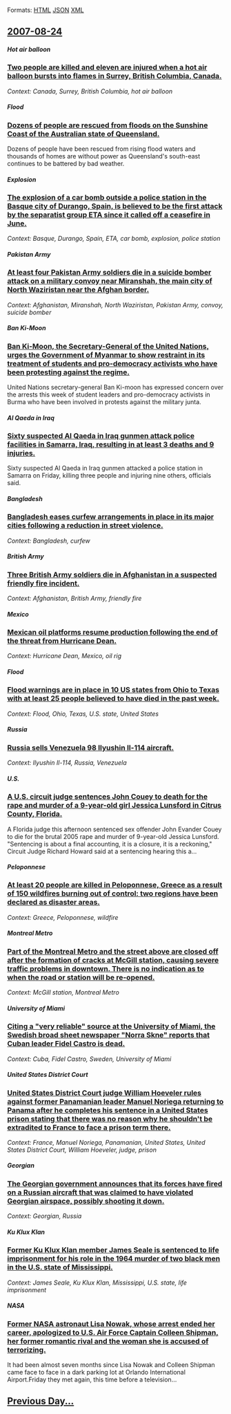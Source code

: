 
Formats: [HTML](2007/08/24/index.html)  [JSON](2007/08/24/index.json)  [XML](2007/08/24/index.xml)  

## [2007-08-24](/news/2007/08/24/index.md)

##### Hot air balloon
### [ Two people are killed and eleven are injured when a hot air balloon bursts into flames in Surrey, British Columbia, Canada. ](/news/2007/08/24/two-people-are-killed-and-eleven-are-injured-when-a-hot-air-balloon-bursts-into-flames-in-surrey-british-columbia-canada.md)
_Context: Canada, Surrey, British Columbia, hot air balloon_

##### Flood
### [ Dozens of people are rescued from floods on the Sunshine Coast of the Australian state of Queensland. ](/news/2007/08/24/dozens-of-people-are-rescued-from-floods-on-the-sunshine-coast-of-the-australian-state-of-queensland.md)
Dozens of people have been rescued from rising flood waters and thousands of homes are without power as Queensland&#039;s south-east continues to be battered by bad weather.

##### Explosion
### [ The explosion of a car bomb outside a police station in the Basque city of Durango, Spain, is believed to be the first attack by the separatist group ETA since it called off a ceasefire in June. ](/news/2007/08/24/the-explosion-of-a-car-bomb-outside-a-police-station-in-the-basque-city-of-durango-spain-is-believed-to-be-the-first-attack-by-the-separa.md)
_Context: Basque, Durango, Spain, ETA, car bomb, explosion, police station_

##### Pakistan Army
### [ At least four Pakistan Army soldiers die in a suicide bomber attack on a military convoy near Miranshah, the main city of North Waziristan near the Afghan border. ](/news/2007/08/24/at-least-four-pakistan-army-soldiers-die-in-a-suicide-bomber-attack-on-a-military-convoy-near-miranshah-the-main-city-of-north-waziristan.md)
_Context: Afghanistan, Miranshah, North Waziristan, Pakistan Army, convoy, suicide bomber_

##### Ban Ki-Moon
### [ Ban Ki-Moon, the Secretary-General of the United Nations, urges the Government of Myanmar to show restraint in its treatment of students and pro-democracy activists who have been protesting against the regime. ](/news/2007/08/24/ban-ki-moon-the-secretary-general-of-the-united-nations-urges-the-government-of-myanmar-to-show-restraint-in-its-treatment-of-students-an.md)
United Nations secretary-general Ban Ki-moon has expressed concern over the arrests this week of student leaders and pro-democracy activists in Burma who have been involved in protests against the military junta.

##### Al Qaeda in Iraq
### [ Sixty suspected Al Qaeda in Iraq gunmen attack police facilities in Samarra, Iraq, resulting in at least 3 deaths and 9 injuries. ](/news/2007/08/24/sixty-suspected-al-qaeda-in-iraq-gunmen-attack-police-facilities-in-samarra-iraq-resulting-in-at-least-3-deaths-and-9-injuries.md)
Sixty suspected Al Qaeda in Iraq gunmen attacked a police station in Samarra on Friday, killing three people and injuring nine others, officials said.

##### Bangladesh
### [ Bangladesh eases curfew arrangements in place in its major cities following a reduction in street violence. ](/news/2007/08/24/bangladesh-eases-curfew-arrangements-in-place-in-its-major-cities-following-a-reduction-in-street-violence.md)
_Context: Bangladesh, curfew_

##### British Army
### [ Three British Army soldiers die in Afghanistan in a suspected friendly fire incident. ](/news/2007/08/24/three-british-army-soldiers-die-in-afghanistan-in-a-suspected-friendly-fire-incident.md)
_Context: Afghanistan, British Army, friendly fire_

##### Mexico
### [ Mexican oil platforms resume production following the end of the threat from Hurricane Dean. ](/news/2007/08/24/mexican-oil-platforms-resume-production-following-the-end-of-the-threat-from-hurricane-dean.md)
_Context: Hurricane Dean, Mexico, oil rig_

##### Flood
### [ Flood warnings are in place in 10 US states from Ohio to Texas with at least 25 people believed to have died in the past week. ](/news/2007/08/24/flood-warnings-are-in-place-in-10-us-states-from-ohio-to-texas-with-at-least-25-people-believed-to-have-died-in-the-past-week.md)
_Context: Flood, Ohio, Texas, U.S. state, United States_

##### Russia
### [ Russia sells Venezuela 98 Ilyushin Il-114 aircraft. ](/news/2007/08/24/russia-sells-venezuela-98-ilyushin-il-114-aircraft.md)
_Context: Ilyushin Il-114, Russia, Venezuela_

##### U.S.
### [ A U.S. circuit judge sentences John Couey to death for the rape and murder of a 9-year-old girl Jessica Lunsford in Citrus County, Florida. ](/news/2007/08/24/a-u-s-circuit-judge-sentences-john-couey-to-death-for-the-rape-and-murder-of-a-9-year-old-girl-jessica-lunsford-in-citrus-county-florida.md)
A Florida judge this afternoon sentenced sex offender John Evander Couey to die for the brutal 2005 rape and murder of 9-year-old Jessica Lunsford. &quot;Sentencing is about a final accounting, it is a closure, it is a reckoning,&quot; Circuit Judge Richard Howard said at a sentencing hearing this a...

##### Peloponnese
### [ At least 20 people are killed in Peloponnese, Greece as a result of 150 wildfires burning out of control: two regions have been declared as disaster areas. ](/news/2007/08/24/at-least-20-people-are-killed-in-peloponnese-greece-as-a-result-of-150-wildfires-burning-out-of-control-two-regions-have-been-declared-as.md)
_Context: Greece, Peloponnese, wildfire_

##### Montreal Metro
### [ Part of the Montreal Metro and the street above are closed off after the formation of cracks at McGill station, causing severe traffic problems in downtown. There is no indication as to when the road or station will be re-opened. ](/news/2007/08/24/part-of-the-montreal-metro-and-the-street-above-are-closed-off-after-the-formation-of-cracks-at-mcgill-station-causing-severe-traffic-prob.md)
_Context: McGill station, Montreal Metro_

##### University of Miami
### [ Citing a "very reliable" source at the University of Miami, the Swedish broad sheet newspaper "Norra Skne" reports that Cuban leader Fidel Castro is dead. ](/news/2007/08/24/citing-a-very-reliable-source-at-the-university-of-miami-the-swedish-broad-sheet-newspaper-norra-skane-reports-that-cuban-leader-fidel.md)
_Context: Cuba, Fidel Castro, Sweden, University of Miami_

##### United States District Court
### [ United States District Court judge William Hoeveler rules against former Panamanian leader Manuel Noriega returning to Panama after he completes his sentence in a United States prison stating that there was no reason why he shouldn't be extradited to France to face a prison term there. ](/news/2007/08/24/united-states-district-court-judge-william-hoeveler-rules-against-former-panamanian-leader-manuel-noriega-returning-to-panama-after-he-comp.md)
_Context: France, Manuel Noriega, Panamanian, United States, United States District Court, William Hoeveler, judge, prison_

#####  Georgian
### [ The Georgian government announces that its forces have fired on a Russian aircraft that was claimed to have violated Georgian airspace, possibly shooting it down. ](/news/2007/08/24/the-georgian-government-announces-that-its-forces-have-fired-on-a-russian-aircraft-that-was-claimed-to-have-violated-georgian-airspace-pos.md)
_Context:  Georgian, Russia_

##### Ku Klux Klan
### [ Former Ku Klux Klan member James Seale is sentenced to life imprisonment for his role in the 1964 murder of two black men in the U.S. state of Mississippi. ](/news/2007/08/24/former-ku-klux-klan-member-james-seale-is-sentenced-to-life-imprisonment-for-his-role-in-the-1964-murder-of-two-black-men-in-the-u-s-state.md)
_Context: James Seale, Ku Klux Klan, Mississippi, U.S. state, life imprisonment_

##### NASA
### [ Former NASA astronaut Lisa Nowak, whose arrest ended her career, apologized to U.S. Air Force Captain Colleen Shipman, her former romantic rival and the woman she is accused of terrorizing. ](/news/2007/08/24/former-nasa-astronaut-lisa-nowak-whose-arrest-ended-her-career-apologized-to-u-s-air-force-captain-colleen-shipman-her-former-romantic.md)
It had been almost seven months since Lisa Nowak and Colleen Shipman came face to face in a dark parking lot at Orlando International Airport.Friday they met again, this time before a television...

## [Previous Day...](/news/2007/08/23/index.md)

